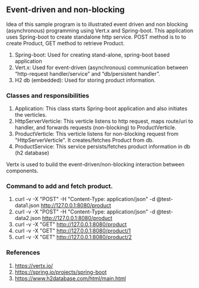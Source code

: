## Event-driven and non-blocking
Idea of this sample program is to illustrated event driven and non blocking (asynchronous) programming using Vert.x and Spring-boot. 
This application uses Spring-boot to create standalone http service.
POST method is to to create Product, GET method to retrieve Product.


1.  Spring-boot: 	Used for creating stand-alone, spring-boot based application
2.  Vert.x: 	Used for event-driven (asynchronous) communication between “http-request handler/service” and “db/persistent handler”.
3.  H2 db (embedded): Used for storing product information.


### Classes and responsibilities
1.	Application: This class starts Spring-boot application and also initiates the verticles.
2.	HttpServerVerticle: This verticle listens to http request, maps route/uri to handler, and forwards requests (non-blocking) to ProductVerticle.
3.	ProductVerticle: This verticle listens for non-blocking request from "HttpServerVerticle". It creates/fetches Product from db.
4.	ProductService: This service persists/fetches product information in db (h2 database)

Vertx is used to build the event-driven/non-blocking interaction between components.


### Command to add and fetch product.
  1.  curl -v -X "POST" -H "Content-Type: application/json" -d @test-data1.json  http://127.0.0.1:8080/product
  2.  curl -v -X "POST" -H "Content-Type: application/json" -d @test-data2.json  http://127.0.0.1:8080/product
  3.  curl -v -X "GET"  http://127.0.0.1:8080/product
  4.  curl -v -X "GET"  http://127.0.0.1:8080/product/1
  5.  curl -v -X "GET"  http://127.0.0.1:8080/product/2


### References
1.  https://vertx.io/
2.  https://spring.io/projects/spring-boot
3.  https://www.h2database.com/html/main.html
